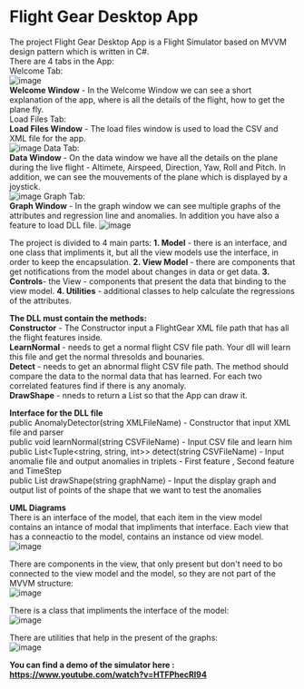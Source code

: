 # Flight Gear Desktop App
The project Flight Gear Desktop App is a Flight Simulator based on MVVM design pattern which is written in C#.  
There are 4 tabs in the App:  
Welcome Tab:  
![image](https://user-images.githubusercontent.com/71708182/114770316-fb6da980-9d73-11eb-875b-89736f11b945.png)  
**Welcome Window** - In the Welcome Window we can see a short explanation of the app, where is all the details of the flight, how to get the plane fly.   
Load Files Tab:  
**Load Files Window** - The load files window is used to load the CSV and XML file for the app.  
![image](https://user-images.githubusercontent.com/71708182/114770276-f27cd800-9d73-11eb-8f85-b83ad0fb50cc.png)
Data Tab:  
**Data Window** - On the data window we have all the details on the plane during the live flight - Altimete, Airspeed, Direction, Yaw, Roll and Pitch. In addition, we can see the mouvements of the plane which is displayed by a joystick.  
![image](https://user-images.githubusercontent.com/71708182/114770379-0f191000-9d74-11eb-8406-47f239e80d55.png)
Graph Tab:  
**Graph Window** - In the graph window we can see multiple graphs of the attributes and regression line and anomalies. In addition you have also a feature to load DLL file.
![image](https://user-images.githubusercontent.com/71708182/114770428-1cce9580-9d74-11eb-8ee5-d25d748291bd.png)  

The project is divided to 4 main parts:
**1. Model** - there is an interface, and one class that impliments it, but all the view models use the interface, in order to keep the encapsulation.
**2. View Model** - there are components that get notifications from the model about changes in data or get data.
**3. Controls**- the View - components that present the data that binding to the view model.
**4. Utilities** - additional classes to help calculate the regressions of the attributes.  

**The DLL must contain the methods:**  
**Constructor** - The Constructor input a FlightGear XML file path that has all the flight features inside.  
**LearnNormal** - needs to get a normal flight CSV file path. Your dll will learn this file and get the normal thresolds and bounaries.  
**Detect** - needs to get an abnormal flight CSV file path. The method should compare the data to the normal data that has learned. For each two correlated features find if there is any anomaly.   
**DrawShape** - nneds to return a List<DataPoint> so that the App can draw it.  
  
**Interface for the DLL file**  
public AnomalyDetector(string XMLFileName) - Constructor that input XML file and parser  
public void learnNormal(string CSVFileName) - Input CSV file and learn him  
public List<Tuple<string, string, int>> detect(string CSVFileName) - Input anomalie file and output anomalies in triplets - First feature , Second feature and TimeStep  
public List<DataPoint> drawShape(string graphName) - Input the display graph and output list of points of the shape that we want to test the anomalies  
  
**UML Diagrams**  
There is an interface of the model, that each item in the view model contains an intance of modal that impliments that interface.
Each view that has a conneactio to the model, contains an instance od view model.  
![image](https://user-images.githubusercontent.com/71708182/114775890-7fc32b00-9d7a-11eb-9f44-0b623f6cb2ec.png)

There are components in the view, that only present but don't need to bo connected to the view model and the model, so they are not part of the MVVM structure:    
![image](https://user-images.githubusercontent.com/71708182/114775814-65894d00-9d7a-11eb-89ad-a7e30da5a794.png)

There is a class that impliments the interface of the model:   
![image](https://user-images.githubusercontent.com/71708182/114776014-a5e8cb00-9d7a-11eb-8531-9167a88e7a2e.png)

There are utilities that help in the present of the graphs:  
![image](https://user-images.githubusercontent.com/71708182/114776135-cca70180-9d7a-11eb-8a88-458089b5d601.png)




**You can find a demo of the simulator here : https://www.youtube.com/watch?v=HTFPhecRl94**


